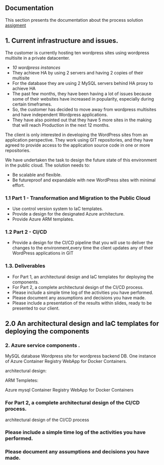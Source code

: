 ## Documentation


This section presents the documentation about the process solution [assigment](https://github.com/sentialabs/public-cloud-recruitment/blob/master/ASSIGNEMENT.md)


## 1. Current infrastructure and issues.

The customer is currently hosting ten wordpress sites using wordpress multisite in a private datacenter.
- *10 wordpress instances*
- They achieve HA  by using 2 servers and having 2 copies of their multisite
- For the database they are using 2 MySQL servers behind HA proxy to achieve HA
- The past few months, they have been having a lot of issues because some of their websites have increased in popularity, especially during certain timeframes.
- So, the customer has decided to move away from wordpress multisites and have independent Wordpress applications.
- They have also pointed out that they have 5 more sites in the making that will reach Production in the next 12 months.

The client is only interested in developing the WordPress sites from an application perspective. They work using GIT repositories, and they have agreed to provide access to the application source code in one or more repositories.


We have undertaken the task to design the future state of this environment in the public cloud. The solution needs to:

- Be scalable and flexible.
- Be futureproof and expandable with new WordPress sites with minimal effort.

### 1.1 Part 1 - Transformation and Migration to the Public Cloud
- Use control version system to IaC templates. 
- Provide a design for the designated Azure architecture.
- Provide Azure ARM templates.

### 1.2 Part 2 - CI/CD
- Provide a design for the CI/CD pipeline that you will use to deliver the changes to the environment,every time the client updates any of their WordPress applications in GIT

### 1.3. Deliverables
- For Part 1, an architectural design and IaC templates for deploying the components.
- For Part 2, a complete architectural design of the CI/CD process.
- Please include a simple time log of the activities you have performed.
- Please document any assumptions and decisions you have made.
- Please include a presentation of the results within slides, ready to be presented to our client.



## 2.0 An architectural design and IaC templates for deploying the components


### 2. Azure service components . 

 MySQL database Wordpress site for wordpress backend DB.
 One instance of Azure Container Registry
 WebApp for Docker Containers.
 
 architectural design: 
 
 <TO Filled>
 
 ARM Templetes:
 
 Azure mysql 
 Container Registry
 WebApp for Docker Containers
 
 ### For Part 2, a complete architectural design of the CI/CD process.
 
 architectural design of the CI/CD process
 
 ### Please include a simple time log of the activities you have performed.
 
 ### Please document any assumptions and decisions you have made.
